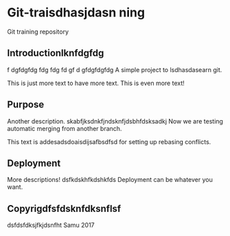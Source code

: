 # Git-traisdhasjdasn	ning
Git training repository

## Introductionlknfdgfdg
f
dgfdgfdg
fdg
fdg
fd
gf
d
gfdgfdgfdg
A simple project to lsdhasdasearn git.

This is just more text to have more text. This is even more text!

## Purpose
Another description.
skabfjksdnkfjndsknfjdsbhfdsksadkj
Now we are testing automatic merging from another branch.

This text is addesadsdoaisdijsafbsdfsd for setting up rebasing conflicts.

## Deployment
More descriptions!
dsfkdskhfkdshkfds
Deployment can be whatever you want.

## Copyrigdfsfdsknfdksnflsf
dsfdsfdksjfkjdsnfht
Samu 2017